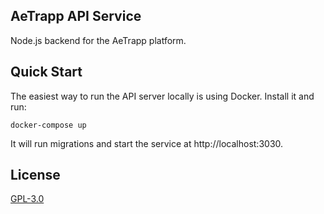 ## AeTrapp API Service 

Node.js backend for the AeTrapp platform.

## Quick Start

The easiest way to run the API server locally is using Docker. Install it and run:

    docker-compose up  

It will run migrations and start the service at http://localhost:3030.

## License

[GPL-3.0](LICENSE)
